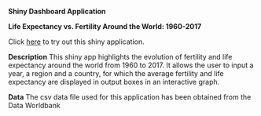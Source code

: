 **Shiny Dashboard Application**

**Life Expectancy vs. Fertility Around the World: 1960-2017**

Click [here](https://msmill.shinyapps.io/ShinyDashboard/?_ga=2.224944351.490638513.1644421287-1721198662.1642790596) to try out this shiny application.

**Description**
This shiny app highlights the evolution of fertility and life expectancy around the world from 1960 to 2017.
It allows the user to input a year, a region and a country, for which the average fertility and life expectancy are displayed in output boxes in an interactive graph.


**Data**
The csv data file used for this application has been obtained from the Data Worldbank
